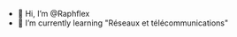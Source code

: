 - 👋 Hi, I’m @Raphflex
- 🌱 I’m currently learning "Réseaux et télécommunications" 


<!---
Raphflex/Raphflex is a ✨ special ✨ repository because its `README.md` (this file) appears on your GitHub profile.
You can click the Preview link to take a look at your changes.
--->
